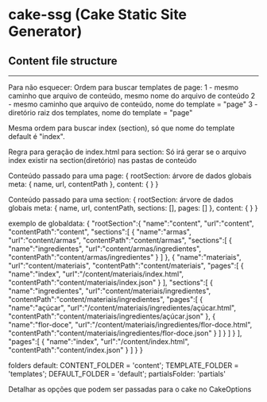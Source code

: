 # **cake-ssg (Cake Static Site Generator)**

## Content file structure
----

Para não esquecer:
Ordem para buscar templates de page:
  1 - mesmo caminho que arquivo de conteúdo, mesmo nome do arquivo de conteúdo
  2 - mesmo caminho que arquivo de conteúdo, nome do template = "page"
  3 - diretório raiz dos templates, nome do template = "page"

Mesma ordem para buscar index (section), só que nome do template default é "index".

Regra para geração de index.html para section:
  Só irá gerar se o arquivo index existir na section(diretório) nas pastas de conteúdo

Conteúdo passado para uma page: 
{
  rootSection: árvore de dados globais
  meta: {
    name, 
    url,
    contentPath
  }, 
  content: {
    <!-- conteúdo do arquivo de index da section -->
  }
}

Conteúdo passado para uma section: 
{
  rootSection: árvore de dados globais
  meta: {
    name, 
    url,
    contentPath,
    sections: [], <!-- lista de meta section filhas -->
    pages: [] <!-- lista de meta pages filhas --> 
  }, 
  content: {
    <!-- conteúdo do arquivo de index da section -->
  }
}

exemplo de globaldata:
{
  "rootSection":{
    "name":"content",
    "url":"content",
    "contentPath":"content",
    "sections":[
      {
        "name":"armas",
        "url":"content/armas",
        "contentPath":"content/armas",
        "sections":[
          {
            "name":"ingredientes",
            "url":"content/armas/ingredientes",
            "contentPath":"content/armas/ingredientes"
          }
        ]
      },
      {
        "name":"materiais",
        "url":"content/materiais",
        "contentPath":"content/materiais",
        "pages":[
          {
            "name":"index",
            "url":"/content/materiais/index.html",
            "contentPath":"content/materiais/index.json"
          }
        ],
        "sections":[
          {
            "name":"ingredientes",
            "url":"content/materiais/ingredientes",
            "contentPath":"content/materiais/ingredientes",
            "pages":[
              {
                "name":"açúcar",
                "url":"/content/materiais/ingredientes/açúcar.html",
                "contentPath":"content/materiais/ingredientes/açúcar.json"
              },
              {
                "name":"flor-doce",
                "url":"/content/materiais/ingredientes/flor-doce.html",
                "contentPath":"content/materiais/ingredientes/flor-doce.json"
              }
            ]
          }
        ]
      }
    ],
    "pages":[
        {
          "name":"index",
          "url":"/content/index.html",
          "contentPath":"content/index.json"
        }
    ]
   }
}

folders default:
  CONTENT_FOLDER = 'content';
  TEMPLATE_FOLDER = 'templates';
  DEFAULT_FOLDER = 'default';
  partialsFolder: 'partials' <!-- específico do handlebars -->

Detalhar as opções que podem ser passadas para o cake no CakeOptions


 